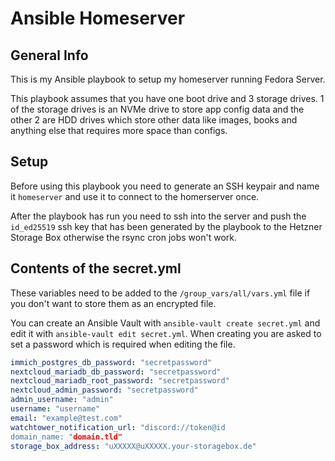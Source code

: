 # Ansible Homeserver
## General Info
This is my Ansible playbook to setup my homeserver running Fedora Server.

This playbook assumes that you have one boot drive and 3 storage drives. 1 of the storage drives is an NVMe drive to store app config data and the other 2 are HDD drives which store other data like images, books and anything else that requires more space than configs.

## Setup
Before using this playbook you need to generate an SSH keypair and name it `homeserver` and use it to connect to the homerserver once.

After the playbook has run you need to ssh into the server and push the `id_ed25519` ssh key that has been generated by the playbook to the Hetzner Storage Box otherwise the rsync cron jobs won't work.

## Contents of the secret.yml
These variables need to be added to the `/group_vars/all/vars.yml` file if you don't want to store them as an encrypted file.

You can create an Ansible Vault with `ansible-vault create secret.yml` and edit it with `ansible-vault edit secret.yml`. When creating you are asked to set a password which is required when editing the file.

```yml
immich_postgres_db_password: "secretpassword"
nextcloud_mariadb_db_password: "secretpassword"
nextcloud_mariadb_root_password: "secretpassword"
nextcloud_admin_password: "secretpassword"
admin_username: "admin"
username: "username"
email: "example@test.com"
watchtower_notification_url: "discord://token@id
domain_name: "domain.tld"
storage_box_address: "uXXXXX@uXXXXX.your-storagebox.de"
```